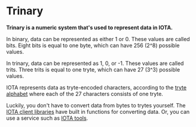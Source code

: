 # Trinary

**Trinary is a numeric system that's used to represent data in IOTA.**

In binary, data can be represented as either 1 or 0. These values are called bits. Eight bits is equal to one byte, which can have 256 (2^8) possible values.

In trinary, data can be represented as 1, 0, or -1. These values are called trits. Three trits is equal to one tryte, which can have 27 (3^3) possible values.

IOTA represents data as tryte-encoded characters, according to the [tryte alphabet](../references/tryte-alphabet.md) where each of the 27 characters consists of one tryte.

Luckily, you don't have to convert data from bytes to trytes yourself. The [IOTA client libraries](root://client-libraries/0.1/introduction/overview.md) have built in functions for converting data. Or, you can use a service such as [IOTA tools](https://laurencetennant.com/iota-tools/index.html).


